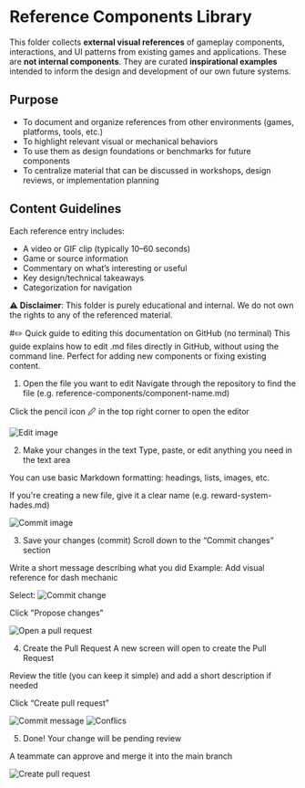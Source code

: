 # Reference Components Library

This folder collects **external visual references** of gameplay components, interactions, and UI patterns from existing games and applications. These are **not internal components**. They are curated **inspirational examples** intended to inform the design and development of our own future systems.

## Purpose

- To document and organize references from other environments (games, platforms, tools, etc.)
- To highlight relevant visual or mechanical behaviors
- To use them as design foundations or benchmarks for future components
- To centralize material that can be discussed in workshops, design reviews, or implementation planning

## Content Guidelines

Each reference entry includes:
- A video or GIF clip (typically 10–60 seconds)
- Game or source information
- Commentary on what’s interesting or useful
- Key design/technical takeaways
- Categorization for navigation

⚠️ **Disclaimer**: This folder is purely educational and internal. We do not own the rights to any of the referenced material.


#✏️ Quick guide to editing this documentation on GitHub (no terminal)
This guide explains how to edit .md files directly in GitHub, without using the command line. Perfect for adding new components or fixing existing content.

1. Open the file you want to edit
Navigate through the repository to find the file (e.g. reference-components/component-name.md)

Click the pencil icon 🖉 in the top right corner to open the editor

<img src="cap_github_0.png" alt= "Edit image">

2. Make your changes in the text
Type, paste, or edit anything you need in the text area

You can use basic Markdown formatting: headings, lists, images, etc.

If you're creating a new file, give it a clear name (e.g. reward-system-hades.md)

<img src="cap_github_1.png" alt= "Commit image">

3. Save your changes (commit)
Scroll down to the “Commit changes” section

Write a short message describing what you did
Example: Add visual reference for dash mechanic

Select:
<img src="cap_github_2.png" alt= "Commit change">

Click "Propose changes"

<img src="cap_github_3.png" alt= "Open a pull request">

4. Create the Pull Request
A new screen will open to create the Pull Request

Review the title (you can keep it simple) and add a short description if needed

Click “Create pull request”

<img src="cap_github_7.png" alt= "Commit message">

<img src="cap_github_6.png" alt= "Conflics">

5. Done!
Your change will be pending review

A teammate can approve and merge it into the main branch

<img src="cap_github_5.png" alt= "Create pull request">